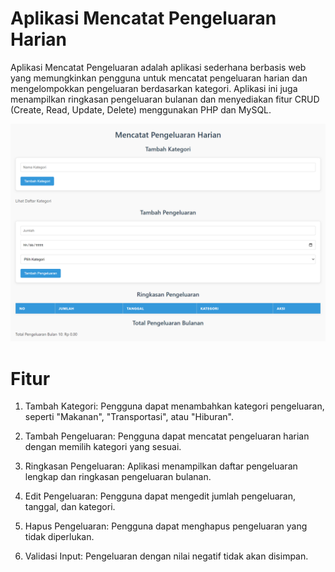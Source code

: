 # Aplikasi Mencatat Pengeluaran Harian

Aplikasi Mencatat Pengeluaran adalah aplikasi sederhana berbasis web yang memungkinkan pengguna untuk mencatat pengeluaran harian dan mengelompokkan pengeluaran berdasarkan kategori. Aplikasi ini juga menampilkan ringkasan pengeluaran bulanan dan menyediakan fitur CRUD (Create, Read, Update, Delete) menggunakan PHP dan MySQL.

![](screnshoot/ss.png)

# Fitur
1. Tambah Kategori: Pengguna dapat menambahkan kategori pengeluaran, seperti "Makanan", "Transportasi", atau "Hiburan".

1. Tambah Pengeluaran: Pengguna dapat mencatat pengeluaran harian dengan memilih kategori yang sesuai.

1. Ringkasan Pengeluaran: Aplikasi menampilkan daftar pengeluaran lengkap dan ringkasan pengeluaran bulanan.

1. Edit Pengeluaran: Pengguna dapat mengedit jumlah pengeluaran, tanggal, dan kategori.

1. Hapus Pengeluaran: Pengguna dapat menghapus pengeluaran yang tidak diperlukan.

1. Validasi Input: Pengeluaran dengan nilai negatif tidak akan disimpan.